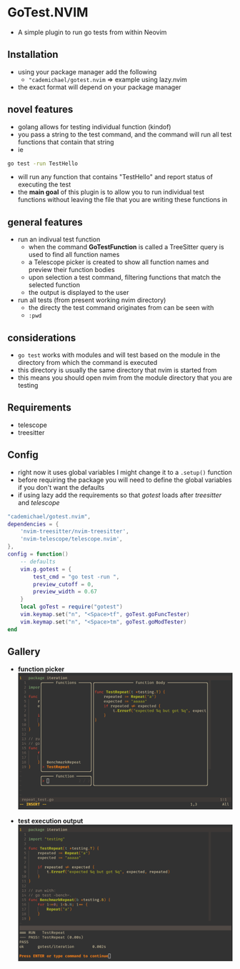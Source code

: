 # GoTest.NVIM

- A simple plugin to run go tests from within Neovim

## Installation 

- using your package manager add the following
    - `"cademichael/gotest.nvim` => example using lazy.nvim
- the exact format will depend on your package manager

## novel features

- golang allows for testing individual function (kindof)
- you pass a string to the test command, and the command will run all test functions that contain that string
- ie
```sh
go test -run TestHello
```
- will run any function that contains "TestHello" and report status of executing the test
- the **main goal** of this plugin is to allow you to run individual test functions without leaving the file that you are writing these functions in

## general features

- run an indivual test function
    - when the command **GoTestFunction** is called a TreeSitter query is used to find all function names
    - a Telescope picker is created to show all function names and preview their function bodies
    - upon selection a test command, filtering functions that match the selected function
    - the output is displayed to the user
- run all tests (from present working nvim directory)
    - the directy the test command originates from can be seen with 
    - `:pwd`

## considerations

- `go test` works with modules and will test based on the module in the directory from which the command is executed
- this directory is usually the same directory that nvim is started from
- this means you should open nvim from the module directory that you are testing

## Requirements

- telescope
- treesitter

## Config

- right now it uses global variables I might change it to a `.setup()` function
- before requiring the package you will need to define the global variables if you don't want the defaults
- if using lazy add the requirements so that *gotest* loads after *treesitter* and *telescope*

```lua
"cademichael/gotest.nvim",
dependencies = {
    'nvim-treesitter/nvim-treesitter',
    'nvim-telescope/telescope.nvim',
},
config = function()
    -- defaults
    vim.g.gotest = {
        test_cmd = "go test -run ",
        preview_cutoff = 0,
        preview_width = 0.67
    }
    local goTest = require("gotest")
    vim.keymap.set("n", "<Space>tf", goTest.goFuncTester)
    vim.keymap.set("n", "<Space>tm", goTest.goModTester)
end
```

## Gallery

- **function picker**
![picker](./demo/picker.png)

- **test execution output**
![output](./demo/output.png)
